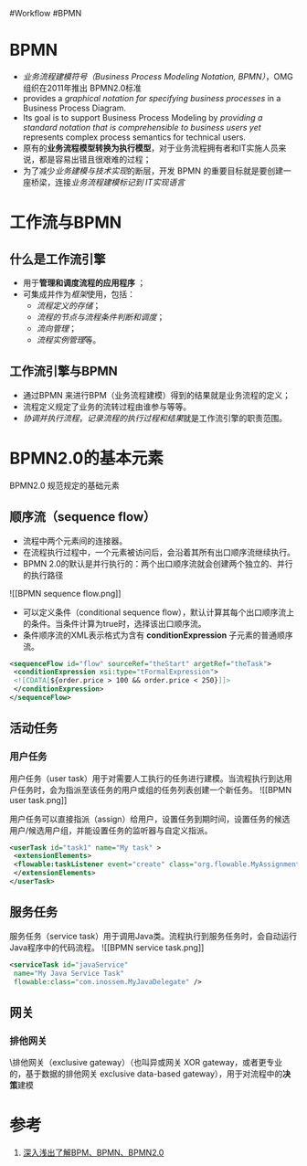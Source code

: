 #Workflow #BPMN
# BPMN
- *业务流程建模符号（Business Process Modeling Notation, BPMN）*，OMG 组织在2011年推出 BPMN2.0标准
- provides a *graphical notation for specifying business processes* in a Business Process Diagram. 
- Its goal is to support Business Process Modeling by *providing a standard notation that is comprehensible to business users yet* represents complex process semantics for technical users.
- 原有的**业务流程模型转换为执行模型**，对于业务流程拥有者和IT实施人员来说，都是容易出错且很艰难的过程；
- 为了减少*业务建模与技术实现*的断层，开发 BPMN 的重要目标就是要创建一座桥梁，连接*业务流程建模标记到 IT实现语言*

# 工作流与BPMN

## 什么是工作流引擎

- 用于**管理和调度流程的应用程序** ；
- 可集成并作为*框架*使用，包括：
	- *流程定义的存储*；
	- *流程的节点与流程条件判断和调度*；
	- *流向管理*；
	- *流程实例管理*等。

## 工作流引擎与BPMN

- 通过BPMN 来进行BPM（业务流程建模）得到的结果就是业务流程的定义；
- 流程定义规定了业务的流转过程由谁参与等等。
- *协调并执行流程*，*记录流程的执行过程和结果*就是工作流引擎的职责范围。

# BPMN2.0的基本元素

BPMN2.0 规范规定的基础元素
## 顺序流（sequence flow）
- 流程中两个元素间的连接器。
- 在流程执行过程中，一个元素被访问后，会沿着其所有出口顺序流继续执行。
- BPMN 2.0的默认是并行执行的：两个出口顺序流就会创建两个独立的、并行的执行路径

![[BPMN sequence flow.png]]

- 可以定义条件（conditional sequence flow），默认计算其每个出口顺序流上的条件。当条件计算为true时，选择该出口顺序流。
- 条件顺序流的XML表示格式为含有 **conditionExpression** 子元素的普通顺序流。

```xml
<sequenceFlow id="flow" sourceRef="theStart" argetRef="theTask">  
 <conditionExpression xsi:type="tFormalExpression">  
 <![CDATA[${order.price > 100 && order.price < 250}]]>  
 </conditionExpression>  
</sequenceFlow>
```

## 活动任务

### 用户任务
用户任务（user task）用于对需要人工执行的任务进行建模。当流程执行到达用户任务时，会为指派至该任务的用户或组的任务列表创建一个新任务。
![[BPMN user task.png]]

用户任务可以直接指派（assign）给用户，设置任务到期时间，设置任务的候选用户/候选用户组，并能设置任务的监听器与自定义指派。

```xml
<userTask id="task1" name="My task" >  
 <extensionElements>  
 <flowable:taskListener event="create" class="org.flowable.MyAssignmentHandler" />  
 </extensionElements>  
</userTask>
```

## 服务任务

服务任务（service task）用于调用Java类。流程执行到服务任务时，会自动运行Java程序中的代码流程。
![[BPMN service task.png]]

```xml
<serviceTask id="javaService"  
 name="My Java Service Task"  
 flowable:class="com.inossem.MyJavaDelegate" />
```

## 网关
### 排他网关
\排他网关（exclusive gateway）（也叫异或网关 XOR gateway，或者更专业的，基于数据的排他网关 exclusive data-based gateway），用于对流程中的**决策**建模


# 参考
1. [深入浅出了解BPM、BPMN、BPMN2.0](https://www.cnblogs.com/amerkor/p/13728576.html)